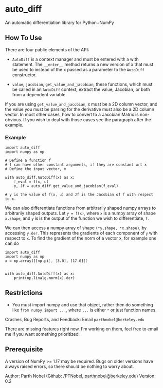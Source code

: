 # auto_diff
An automatic differentiation library for Python+NumPy

## How To Use
There are four public elements of the API:

 * `AutoDiff` is a context manager and must be entered with a with statement.
The `__enter__` method returns a new version of x that must be used to instead of the x passed as a parameter to the `AutoDiff` constructor.

 * `value`, `jacobian`, `get_value_and_jacobian`, these functions, which must be
 called in an `AutoDiff` context, extract the value, Jacobian, or both from a
 dependent variable.

If you are using `get_value_and_jacobian`, x must be a 2D column vector, and
the value you must be parsing for the derivative must also be a 2D column
vector. In most other cases, how to convert to a Jacobian Matrix is
non-obvious. If you wish to deal with those cases see the paragraph after the
example.

### Example
    import auto_diff
    import numpy as np

    # Define a function f
    # f can have other constant arguments, if they are constant wrt x
    # Define the input vector, x

    with auto_diff.AutoDiff(x) as x:
        f_eval = f(x, u)
        y, Jf = auto_diff.get_value_and_jacobian(f_eval)

    # y is the value of f(x, u) and Jf is the Jacobian of f with respect to x.


We can also differentiate functions from arbitrarily shaped numpy arrays to
arbitrarily shaped outputs. Let `y = f(x)`, where `x` is a numpy array of shape
`x.shape`, and `y` is is the output of the function we wish to differentiate, `f`.

We can then access a numpy array of shape `(*y.shape, *x.shape)`, by accessing
`y.der`. This represents the gradients of each component of `y` with respect to
`x`. To find the gradient of the norm of a vector x, for example one can do

    import auto_diff
    import numpy as np
    x = np.array([[np.pi], [3.0], [17.0]])


    with auto_diff.AutoDiff(x) as x:
        print(np.linalg.norm(x).der)

## Restrictions

* You must import numpy and use that object, rather then do something like
``from numpy import ...``, where ``...`` is either `*` or just function names.

Crashes, Bug Reports, and Feedback:
Email `parthnobel@berkeley.edu`


There are missing features right now. I'm working on them, feel free to email me
if you want something prioritized.

## Prerequisite
A version of NumPy >= 1.17 may be required. Bugs on older versions have always
raised errors, so there should be nothing to worry about.

Author: Parth Nobel (Github: /PTNobel, parthnobel@berkeley.edu)
Version: 0.2


